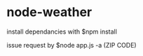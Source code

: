 # node-weather

install dependancies with $npm install

issue request by $node app.js -a (ZIP CODE)

